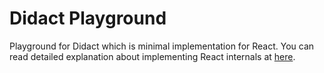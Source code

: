 # Didact Playground

Playground for Didact which is minimal implementation for React.
You can read detailed explanation about implementing React internals at [here](https://pomb.us/build-your-own-react/).
